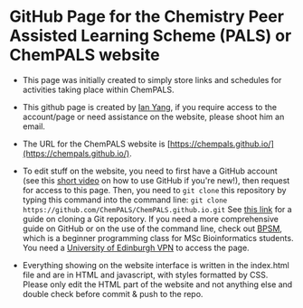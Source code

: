 # GitHub Page for the Chemistry Peer Assisted Learning Scheme (PALS) or ChemPALS website

- This page was initially created to simply store links and schedules for activities taking place within ChemPALS.

- This github page is created by [Ian Yang](xyang34@ed.ac.uk), if you require access to the account/page or need assistance on the website, please shoot him an email.

- The URL for the ChemPALS website is [https://chempals.github.io/](https://chempals.github.io/).

- To edit stuff on the website, you need to first have a GitHub account (see this [short video](https://youtu.be/iv8rSLsi1xo?si=YiS2KDkBTtBH635g) on how to use GitHub if you're new!), then request for access to this page. Then, you need to ``git clone`` this repository by typing this command into the command line: ``git clone https://github.com/ChemPALS/ChemPALS.github.io.git`` See [this link](https://docs.github.com/en/repositories/creating-and-managing-repositories/cloning-a-repository) for a guide on cloning a Git repository. If you need a more comprehensive guide on GitHub or on the use of the command line, check out [BPSM](https://bioinfmsc8.bio.ed.ac.uk/BPSM04.html), which is a beginner programming class for MSc Bioinformatics students. You need a [University of Edinburgh VPN](https://www.ed.ac.uk/information-services/computing/desktop-personal/vpn) to access the page.
  
- Everything showing on the website interface is written in the index.html file and are in HTML and javascript, with styles formatted by CSS. Please only edit the HTML part of the website and not anything else and double check before commit & push to the repo. 
